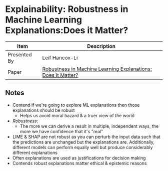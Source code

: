 # Explainability: Robustness in Machine Learning Explanations:Does it Matter?

| Item | Description |
| --- | --- | 
| Presented By | Leif Hancox-Li |
| Paper | [Robustness in Machine Learning Explanations: Does It Matter?](https://dl.acm.org/doi/pdf/10.1145/3351095.3372836?download=true) |



## Notes

- Contend if we're going to explore ML explanations then those explanations should be robust
    - Helps us avoid moral hazard & a truer view of the world
- *Robustness*:
    - The more we can derive a result in multiple, independent ways, the more we have confidence that it's "real"
- LIME & SHAP are not robust as you can perturb the input data such that the predictions are unchanged but the explanations are. Additionally, different models can perform equally well but produce considerably different explanations
- Often explanations are used as justifications for decision making
- Contends robust explanations matter ethical & epistemic reasons